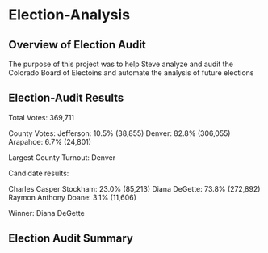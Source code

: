 # Election-Analysis

## Overview of Election Audit

The purpose of this project was to help Steve analyze and audit the Colorado Board of Electoins and automate the analysis of future elections 

## Election-Audit Results 
Total Votes: 369,711

County Votes:
Jefferson: 10.5% (38,855)
Denver: 82.8% (306,055)
Arapahoe: 6.7% (24,801)

Largest County Turnout: Denver

Candidate results:

Charles Casper Stockham: 23.0% (85,213)
Diana DeGette: 73.8% (272,892)
Raymon Anthony Doane: 3.1% (11,606)

Winner: Diana DeGette


## Election Audit Summary


